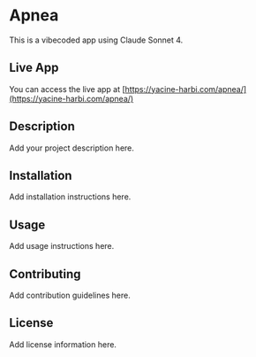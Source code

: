 # Apnea

This is a vibecoded app using Claude Sonnet 4.

## Live App

You can access the live app at [https://yacine-harbi.com/apnea/](https://yacine-harbi.com/apnea/)

## Description

Add your project description here.

## Installation

Add installation instructions here.

## Usage

Add usage instructions here.

## Contributing

Add contribution guidelines here.

## License

Add license information here.